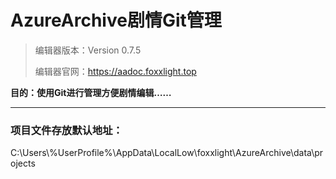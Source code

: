 # AzureArchive剧情Git管理
> 编辑器版本：Version 0.7.5
> 
> 编辑器官网：https://aadoc.foxxlight.top

**目的：使用Git进行管理方便剧情编辑……**

---
### 项目文件存放默认地址：

C:\Users\\%UserProfile%\AppData\LocalLow\foxxlight\AzureArchive\data\projects
